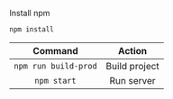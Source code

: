 
Install npm
```
npm install
```

|       Command        |    Action     |
| :------------------: | :-----------: |
| `npm run build-prod` | Build project |
|     `npm start`      |  Run server  |
